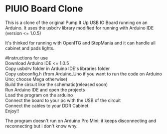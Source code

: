 PIUIO Board Clone
===========

This is a clone of the original Pump It Up USB IO Board running on an Arduino.
It uses the usbdrv library modified for running with Arduino IDE (version <= 1.0.5)


It's thinked for running with OpenITG and StepMania and it can handle all cabinet and pads lights.

#Instructions for use  
Download Arduino IDE <= 1.0.5  
Copy usbdrv folder in Arduino IDE's libraries folder  
Copy usbconfig.h (from Arduino_Uno if you want to run the code on Arduino Uno; choose Mega otherwise)  
Build the circuit like the schematic(released soon)  
Run Arduino IDE and open the projects  
Load the program on the arduino  
Connect the board to your pc with the USB of the circuit  
Connect the cables to your DDR Cabinet  
Enjoy!!   
  
The program doesn't run on Arduino Pro Mini: it keeps disconnecting and reconnecting but i don't know why.  
